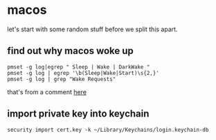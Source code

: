 # macos

let's start with some random stuff before we split this apart.

## find out why macos woke up

```
pmset -g log|egrep " Sleep | Wake | DarkWake "
pmset -g log | egrep '\b(Sleep|Wake|Start)\s{2,}'
pmset -g log | grep "Wake Requests"
```

that's from a comment [here](https://apple.stackexchange.com/questions/52064/how-to-find-out-the-start-time-of-last-sleep#comment259571_84162)

## import private key into keychain

```
security import cert.key -k ~/Library/Keychains/login.keychain-db
```
